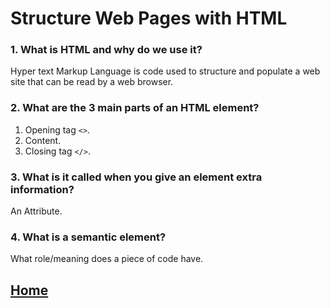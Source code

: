 # Structure Web Pages with HTML

### 1. What is HTML and why do we use it?
Hyper text Markup Language is code used to structure and populate a web site that can be read by a web browser.

### 2. What are the 3 main parts of an HTML element?
1. Opening tag `<>`.
2. Content.
3. Closing tag `</>`.

### 3. What is it called when you give an element extra information?
An Attribute.

### 4. What is a semantic element?
What role/meaning does a piece of code have.

## [Home](/readme.md)